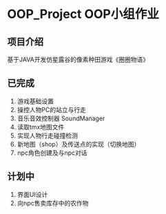 # OOP_Project OOP小组作业

## 项目介绍
基于JAVA开发仿星露谷的像素种田游戏《圈圈物语》

## 已完成
1. 游戏基础设置
2. 操控人物PC的站立与行走
3. 音乐音效控制器 SoundManager
4. 读取tmx地图文件
5. 实现人物行走碰撞检测
6. 新地图（shop）及传送点的实现（切换地图）
7. npc角色创建及与npc对话



## 计划中
1. 界面UI设计
3. 向npc售卖库存中的农作物

